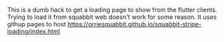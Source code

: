 This is a dumb hack to get a loading page to show from the flutter clients. Trying to load it from squabbit web doesn't work for some reason. It uses githup pages to host https://orriesquabbit.github.io/squabbit-stripe-loading/index.html
